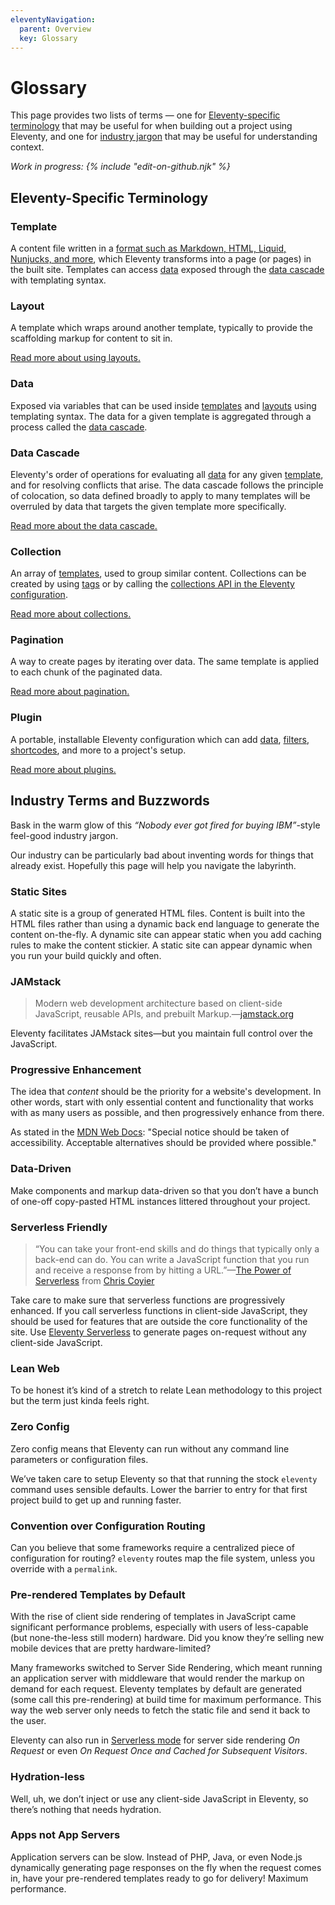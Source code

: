 ```yaml
---
eleventyNavigation:
  parent: Overview
  key: Glossary
---
```


# Glossary

This page provides two lists of terms — one for [Eleventy-specific terminology](#eleventy-specific-terminology) that may be useful for when building out a project using Eleventy, and one for [industry jargon](#industry-terms-and-buzzwords) that may be useful for understanding context.

_Work in progress: {% include "edit-on-github.njk" %}_

## Eleventy-Specific Terminology

### Template

A content file written in a [format such as Markdown, HTML, Liquid, Nunjucks, and more](/docs/languages/), which Eleventy transforms into a page (or pages) in the built site. Templates can access [data](#data) exposed through the [data cascade](#data-cascade) with templating syntax.

### Layout

A template which wraps around another template, typically to provide the scaffolding markup for content to sit in.

[Read more about using layouts.](/docs/layouts/)

### Data

Exposed via variables that can be used inside [templates](#template) and [layouts](#layout) using templating syntax. The data for a given template is aggregated through a process called the [data cascade](#data-cascade).

### Data Cascade

Eleventy's order of operations for evaluating all [data](#data) for any given [template](#template), and for resolving conflicts that arise. The data cascade follows the principle of colocation, so data defined broadly to apply to many templates will be overruled by data that targets the given template more specifically.

[Read more about the data cascade.](/docs/data-cascade/)

### Collection

An array of [templates](#template), used to group similar content. Collections can be created by using [tags](/docs/collections/#tag-syntax) or by calling the [collections API in the Eleventy configuration](/docs/collections/#advanced-custom-filtering-and-sorting).

[Read more about collections.](/docs/collections/)

### Pagination

A way to create pages by iterating over data. The same template is applied to each chunk of the paginated data.

[Read more about pagination.](/docs/pagination/)

### Plugin

A portable, installable Eleventy configuration which can add [data](#data), [filters](#filter), [shortcodes](#shortcode), and more to a project's setup.

[Read more about plugins.](/docs/plugins/)

## Industry Terms and Buzzwords

Bask in the warm glow of this _“Nobody ever got fired for buying IBM”_-style feel-good industry jargon.

Our industry can be particularly bad about inventing words for things that already exist. Hopefully this page will help you navigate the labyrinth.

### Static Sites

A static site is a group of generated HTML files. Content is built into the HTML files rather than using a dynamic back end language to generate the content on-the-fly. A dynamic site can appear static when you add caching rules to make the content stickier. A static site can appear dynamic when you run your build quickly and often.

### JAMstack

> Modern web development architecture based on client-side JavaScript, reusable APIs, and prebuilt Markup.—[jamstack.org](https://jamstack.org/)

Eleventy facilitates JAMstack sites—but you maintain full control over the JavaScript.

### Progressive Enhancement

<!-- You’re safe here. But a static site generator that is Progressive Enhancement friendly is only the beginning. -->

The idea that _content_ should be the priority for a website's development. In other words, start with only essential content and functionality that works with as many users as possible, and then progressively enhance from there.

As stated in the [MDN Web Docs](https://developer.mozilla.org/en-US/docs/Glossary/Progressive_Enhancement): "Special notice should be taken of accessibility. Acceptable alternatives should be provided where possible."

### Data-Driven

Make components and markup data-driven so that you don’t have a bunch of one-off copy-pasted HTML instances littered throughout your project.

### Serverless Friendly

> “You can take your front-end skills and do things that typically only a back-end can do. You can write a JavaScript function that you run and receive a response from by hitting a URL.”—[The Power of Serverless](https://serverless.css-tricks.com/) from [Chris Coyier](https://twitter.com/chriscoyier)

Take care to make sure that <span class="buzzword">serverless</span> functions are <span class="buzzword">progressively enhanced</span>. If you call <span class="buzzword">serverless</span> functions in client-side JavaScript, they should be used for features that are outside the core functionality of the site. Use [Eleventy Serverless](/docs/plugins/serverless/) to generate pages on-request without any client-side JavaScript.

### Lean Web

To be honest it’s kind of a stretch to relate Lean methodology to this project but the term just kinda feels right.

### Zero Config

Zero config means that Eleventy can run without any command line parameters or configuration files.

We’ve taken care to setup Eleventy so that that running the stock  `eleventy` command uses sensible defaults. Lower the barrier to entry for that first project build to get up and running faster.

### Convention over Configuration Routing

Can you believe that some frameworks require a centralized piece of configuration for routing? `eleventy` routes map the file system, unless you override with a `permalink`.

### Pre-rendered Templates by Default

With the rise of client side rendering of templates in JavaScript came significant performance problems, especially with users of less-capable (but none-the-less still modern) hardware. Did you know they’re selling new mobile devices that are pretty hardware-limited?

Many frameworks switched to Server Side Rendering, which meant running an application server with middleware that would render the markup on demand for each request. Eleventy templates by default are generated (some call this pre-rendering) at build time for maximum performance. This way the web server only needs to fetch the static file and send it back to the user.

Eleventy can also run in [Serverless mode](/docs/plugins/serverless/) for server side rendering _On Request_ or even _On Request Once and Cached for Subsequent Visitors_.

### Hydration-less

Well, uh, we don’t inject or use any client-side JavaScript in Eleventy, so there’s nothing that needs hydration.

### Apps not App Servers

Application servers can be slow. Instead of PHP, Java, or even Node.js dynamically generating page responses on the fly when the request comes in, have your pre-rendered templates ready to go for delivery! Maximum performance.
